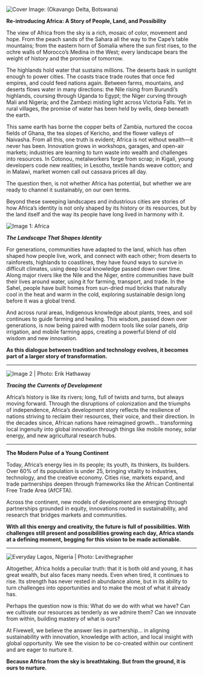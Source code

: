 ![Cover Image: (Okavango Delta, Botswana)](/images/blog/OKavangoDelta.jpg)

**Re-introducing Africa: A Story of People, Land, and Possibility**

The view of Africa from the sky is a rich, mosaic of color, movement and hope. From the peach sands of the Sahara all the way to the Cape’s table mountains; from the eastern horn of Somalia where the sun first rises, to the ochre walls of Morocco’s Medina in the West; every landscape bears the weight of history and the promise of tomorrow.

The highlands hold water that sustains millions. The deserts bask in sunlight enough to power cities. The coasts trace trade routes that once fed empires, and could feed nations again. Between farms, mountains, and deserts flows water in many directions: the Nile rising from Burundi’s highlands, coursing through Uganda to Egypt; the Niger curving through Mali and Nigeria; and the Zambezi misting light across Victoria Falls. Yet in rural villages, the promise of water has been held by wells, deep beneath the earth.

This same earth has borne the copper belts of Zambia, nurtured the cocoa fields of Ghana, the tea slopes of Kericho, and the flower valleys of Naivasha. From all this, one truth is evident; Africa is not without wealth—it never has been. Innovation grows in workshops, garages, and open-air markets; industries are learning to turn waste into wealth and challenges into resources. In Cotonou, metalworkers forge from scrap; in Kigali, young developers code new realities; in Lesotho, textile hands weave cotton; and in Malawi, market women call out cassava prices all day.

The question then, is not whether Africa has potential, but whether we are ready to channel it sustainably, on our own terms.

Beyond these sweeping landscapes and industrious cities are stories of how Africa’s identity is not only shaped by its history or its resources, but by the land itself and the way its people have long lived in harmony with it.

![Image 1:  Africa](/images/blog/Africa.jpg)

***The Landscape That Shapes Identity***

For generations, communities have adapted to the land, which has often shaped how people live, work, and connect with each other; from deserts to rainforests, highlands to coastlines, they have found ways to survive in difficult climates, using deep local knowledge passed down over time. Along major rivers like the Nile and the Niger, entire communities have built their lives around water, using it for farming, transport, and trade. In the Sahel, people have built homes from sun-dried mud bricks that naturally cool in the heat and warm in the cold, exploring sustainable design long before it was a global trend.

And across rural areas, Indigenous knowledge about plants, trees, and soil continues to guide farming and healing. This wisdom, passed down over generations, is now being paired with modern tools like solar panels, drip irrigation, and mobile farming apps, creating a powerful blend of old wisdom and new innovation.

**As this dialogue between tradition and technology evolves, it becomes part of a larger story of transformation.**

---

![Image 2 | Photo: Erik Hathaway](/images/blog/Image2.jpg)


***Tracing the Currents of Development***

Africa’s history is like its rivers; long, full of twists and turns, but always moving forward. Through the disruptions of colonization and the triumphs of independence, Africa’s development story reflects the resilience of nations striving to reclaim their resources, their voice, and their direction. In the decades since, African nations have reimagined growth… transforming local ingenuity into global innovation through things like mobile money, solar energy, and new agricultural research hubs.

---

**The Modern Pulse of a Young Continent**

Today, Africa’s energy lies in its people; its youth, its thinkers, its builders. Over 60% of its population is under 25, bringing vitality to industries, technology, and the creative economy. Cities rise, markets expand, and trade partnerships deepen through frameworks like the African Continental Free Trade Area (AfCFTA).

Across the continent, new models of development are emerging through partnerships grounded in equity, innovations rooted in sustainability, and research that bridges markets and communities.

**With all this energy and creativity, the future is full of possibilities. With challenges still present and possibilities growing each day, Africa stands at a defining moment, begging for this vision to be made actionable.**

---

![Everyday Lagos, Nigeria | Photo: Levithegrapher](/images/blog/Image3.jpg)

Altogether, Africa holds a peculiar truth: that it is both old and young, it has great wealth, but also faces many needs. Even when tired, it continues to rise. Its strength has never rested in abundance alone, but in its ability to turn challenges into opportunities and to make the most of what it already has.

Perhaps the question now is this: What do we do with what we have? Can we cultivate our resources as tenderly as we admire them? Can we innovate from within, building mastery of what is ours?

At Fivewell, we believe the answer lies in partnership… in aligning sustainability with innovation, knowledge with action, and local insight with global opportunity. We see the vision to be co-created within our continent and are eager to nurture it.

**Because Africa from the sky is breathtaking. But from the ground, it is ours to nurture.**

